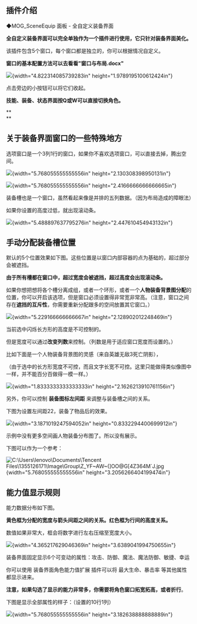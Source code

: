 ## **插件介绍**

◆MOG_SceneEquip 面板 - 全自定义装备界面

**全自定义装备界面可以完全单独作为一个插件进行使用，它只针对装备界面美化。**

该插件包含5个窗口，每个窗口都是独立的，你可以根据情况自定义。

**窗口的基本配置方法可以去看看"窗口与布局.docx"**

![](media/image1.png){width="4.822314085739283in"
height="1.9789195100612424in"}

点击旁边的小按钮可以将它们收起。

**技能、装备、状态界面按Q或W可以直接切换角色。**

**\
**

## **关于装备界面窗口的一些特殊地方**

选项窗口是一个3列1行的窗口，如果你不喜欢选项窗口，可以直接去掉，腾出空间。

![](media/image2.png){width="5.768055555555556in"
height="2.130308398950131in"}

![](media/image3.png){width="5.768055555555556in"
height="2.4166666666666665in"}

装备槽也是一个窗口，虽然看起来像是并排的五列数据。（因为布局造成的障眼法）

如果你设置的高度过低，就出现滚动条。

![](media/image4.png){width="5.488897637795276in"
height="2.447610454943132in"}

## **手动分配装备槽位置**

默认的5个位置效果如下图。这些位置是以窗口内部容器的点为基础的，超过部分会被遮挡。

**由于所有槽都在窗口中，超过宽度会被遮挡，超过高度会出现滚动条。**

如果你想把想将各个槽分离成组，或者一个环形，或者一个**人物装备背景图分配**的位置，你可以开启该选项，但是窗口必须设置得非常宽非常高。（注意，窗口之间存在**遮挡的互斥性**，你需要重新分配跟多的空间放置其它窗口。）

![](media/image5.png){width="5.229166666666667in"
height="2.128902012248469in"}

当前选中闪烁长方形的高度是不可控制的。

但是宽度可以通过**改变列数**来控制。（列数是用于适应窗口宽度而设置的。）

比如下面是一个人物装备背景图的灵感（来自英雄无敌3死亡阴影），

（由于选中的长方形宽度不可控，而且文字长宽不可控。这里只能做得类似像图中一样，并不能百分百做得一模一样。）

![](media/image6.png){width="1.8333333333333333in"
height="2.1626213910761156in"}

另外，你可以控制 **装备图标左间距** 来调整与装备槽之间的关系。

下图为设置左间距22，装备了物品后的效果。

![](media/image7.png){width="3.1871019247594052in"
height="0.8332294400699912in"}

示例中没有更多空间画人物装备分布图了。所以没有展示。

下图可以作为一个参考：

![C:\\Users\\lenovo\\Documents\\Tencent
Files\\1355126171\\Image\\Group\\Z_YF\~AW\~(\]OO\@G\[4Z364M\`J.jpg](media/image8.jpeg){width="5.768055555555556in"
height="3.2056266404199474in"}

## **能力值显示规则**

能力数据分布如下图。

**黄色框为分配的宽度与箭头间距之间的关系。红色框为行间的高度关系。**

数值如果非常大，框会将数字进行左右压缩至宽度大小。

![](media/image9.png){width="4.365217629046369in"
height="3.6389041994750655in"}

装备界面固定显示6个可变动的属性：攻击、防御、魔法、魔法防御、敏捷、幸运

你可以使用 装备界面角色能力值扩展 插件可以将 最大生命、暴击率
等其他属性都显示进来。

**注意，如果勾选了显示的能力非常多，你需要将角色窗口拓宽拓高，或者折行**。

下图是显示全部属性的样子：（设置的10行1列）

![](media/image10.png){width="5.768055555555556in"
height="3.182638888888889in"}
